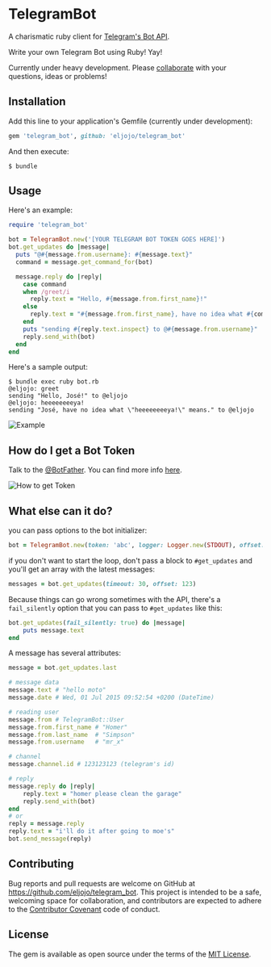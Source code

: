 # TelegramBot

A charismatic ruby client for [Telegram's Bot API](https://core.telegram.org/bots).

Write your own Telegram Bot using Ruby! Yay!

Currently under heavy development.
Please [collaborate](https://github.com/eljojo/telegram_bot/issues/new) with your questions, ideas or problems!

## Installation

Add this line to your application's Gemfile (currently under development):

```ruby
gem 'telegram_bot', github: 'eljojo/telegram_bot'
```

And then execute:

    $ bundle

## Usage

Here's an example:

```ruby
require 'telegram_bot'

bot = TelegramBot.new('[YOUR TELEGRAM BOT TOKEN GOES HERE]')
bot.get_updates do |message|
  puts "@#{message.from.username}: #{message.text}"
  command = message.get_command_for(bot)

  message.reply do |reply|
    case command
    when /greet/i
      reply.text = "Hello, #{message.from.first_name}!"
    else
      reply.text = "#{message.from.first_name}, have no idea what #{command.inspect} means."
    end
    puts "sending #{reply.text.inspect} to @#{message.from.username}"
    reply.send_with(bot)
  end
end
```

Here's a sample output:

```
$ bundle exec ruby bot.rb
@eljojo: greet
sending "Hello, José!" to @eljojo
@eljojo: heeeeeeeeya!
sending "José, have no idea what \"heeeeeeeeya!\" means." to @eljojo
```

![Example](http://i.imgur.com/VF8X4CQ.png)

## How do I get a Bot Token

Talk to the [@BotFather](https://telegram.me/botfather).
You can find more info [here](https://core.telegram.org/bots).

![How to get Token](http://i.imgur.com/90ya4Oe.png)

## What else can it do?

you can pass options to the bot initializer:
```ruby
bot = TelegramBot.new(token: 'abc', logger: Logger.new(STDOUT), offset: 123, timeout: 20)
```

if you don't want to start the loop, don't pass a block to ``#get_updates`` and you'll get an array with the latest messages:
```ruby
messages = bot.get_updates(timeout: 30, offset: 123)
```

Because things can go wrong sometimes with the API, there's a ``fail_silently`` option that you can pass to ``#get_updates`` like this:
```ruby
bot.get_updates(fail_silently: true) do |message|
    puts message.text
end
```

A message has several attributes:
```ruby
message = bot.get_updates.last

# message data
message.text # "hello moto"
message.date # Wed, 01 Jul 2015 09:52:54 +0200 (DateTime)

# reading user
message.from # TelegramBot::User
message.from.first_name # "Homer"
message.from.last_name  # "Simpson"
message.from.username   # "mr_x"

# channel
message.channel.id # 123123123 (telegram's id)

# reply
message.reply do |reply|
    reply.text = "homer please clean the garage"
    reply.send_with(bot)
end
# or
reply = message.reply
reply.text = "i'll do it after going to moe's"
bot.send_message(reply)
```

## Contributing

Bug reports and pull requests are welcome on GitHub at https://github.com/eljojo/telegram_bot. This project is intended to be a safe, welcoming space for collaboration, and contributors are expected to adhere to the [Contributor Covenant](contributor-covenant.org) code of conduct.


## License

The gem is available as open source under the terms of the [MIT License](http://opensource.org/licenses/MIT).
